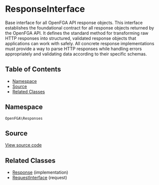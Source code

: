 # ResponseInterface

Base interface for all OpenFGA API response objects. This interface establishes the foundational contract for all response objects returned by the OpenFGA API. It defines the standard method for transforming raw HTTP responses into structured, validated response objects that applications can work with safely. All concrete response implementations must provide a way to parse HTTP responses while handling errors appropriately and validating data according to their specific schemas.

## Table of Contents

- [Namespace](#namespace)
- [Source](#source)
- [Related Classes](#related-classes)

## Namespace

`OpenFGA\Responses`

## Source

[View source code](https://github.com/evansims/openfga-php/blob/main/src/Responses/ResponseInterface.php)

## Related Classes

- [Response](Responses/Response.md) (implementation)
- [RequestInterface](Requests/RequestInterface.md) (request)
